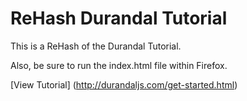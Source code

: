 # ReHash Durandal Tutorial

This is a ReHash of the Durandal Tutorial.

Also, be sure to run the index.html file within Firefox.

[View Tutorial] (http://durandaljs.com/get-started.html)